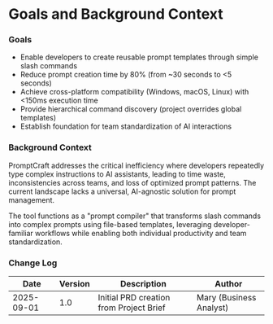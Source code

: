 # Goals and Background Context

### Goals
- Enable developers to create reusable prompt templates through simple slash commands
- Reduce prompt creation time by 80% (from ~30 seconds to <5 seconds) 
- Achieve cross-platform compatibility (Windows, macOS, Linux) with <150ms execution time
- Provide hierarchical command discovery (project overrides global templates)
- Establish foundation for team standardization of AI interactions

### Background Context

PromptCraft addresses the critical inefficiency where developers repeatedly type complex instructions to AI assistants, leading to time waste, inconsistencies across teams, and loss of optimized prompt patterns. The current landscape lacks a universal, AI-agnostic solution for prompt management.

The tool functions as a "prompt compiler" that transforms slash commands into complex prompts using file-based templates, leveraging developer-familiar workflows while enabling both individual productivity and team standardization.

### Change Log

| Date | Version | Description | Author |
|------|---------|-------------|--------|
| 2025-09-01 | 1.0 | Initial PRD creation from Project Brief | Mary (Business Analyst) |

